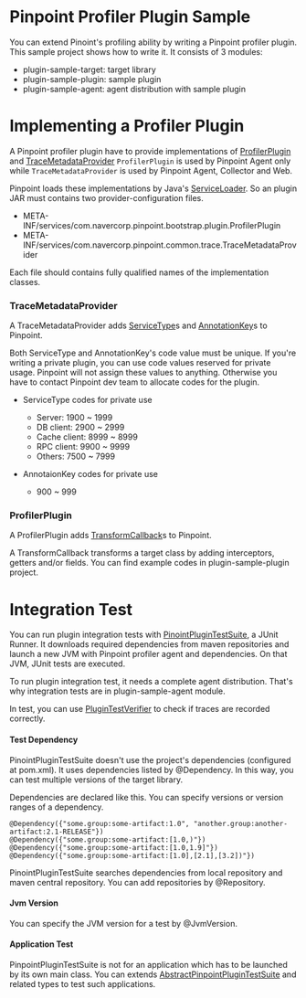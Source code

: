 # Pinpoint Profiler Plugin Sample

You can extend Pinoint's profiling ability by writing a Pinpoint profiler plugin. This sample project shows how to write it. It consists of 3 modules:

* plugin-sample-target: target library
* plugin-sample-plugin: sample plugin
* plugin-sample-agent: agent distribution with sample plugin


# Implementing a Profiler Plugin
A Pinpoint profiler plugin have to provide implementations of [ProfilerPlugin](https://github.com/naver/pinpoint/blob/master/bootstrap-core/src/main/java/com/navercorp/pinpoint/bootstrap/plugin/ProfilerPlugin.java) and [TraceMetadataProvider](https://github.com/naver/pinpoint/blob/master/commons/src/main/java/com/navercorp/pinpoint/common/trace/TraceMetadataProvider.java)
`ProfilerPlugin` is used by Pinpoint Agent only while `TraceMetadataProvider` is used by Pinpoint Agent, Collector and Web.

Pinpoint loads these implementations by Java's [ServiceLoader](https://docs.oracle.com/javase/6/docs/api/java/util/ServiceLoader.html). So an plugin JAR must contains two provider-configuration files.

* META-INF/services/com.navercorp.pinpoint.bootstrap.plugin.ProfilerPlugin
* META-INF/services/com.navercorp.pinpoint.common.trace.TraceMetadataProvider 

Each file should contains fully qualified names of the implementation classes.


### TraceMetadataProvider
A TraceMetadataProvider adds [ServiceType](https://github.com/naver/pinpoint/blob/master/commons/src/main/java/com/navercorp/pinpoint/common/trace/ServiceType.java)s and [AnnotationKey](https://github.com/naver/pinpoint/blob/master/commons/src/main/java/com/navercorp/pinpoint/common/trace/AnnotationKey.java)s to Pinpoint.

Both ServiceType and AnnotationKey's code value must be unique. If you're writing a private plugin, you can use code values reserved for private usage. Pinpoint will not assign these values to anything. Otherwise you have to contact Pinpoint dev team to allocate codes for the plugin. 

* ServiceType codes for private use
  * Server: 1900 ~ 1999
  * DB client: 2900 ~ 2999
  * Cache client: 8999 ~ 8999
  * RPC client: 9900 ~ 9999
  * Others: 7500 ~ 7999

* AnnotaionKey codes for private use
  * 900 ~ 999


### ProfilerPlugin
A ProfilerPlugin adds [TransformCallback](https://github.com/naver/pinpoint/blob/master/bootstrap-core/src/main/java/com/navercorp/pinpoint/bootstrap/instrument/transformer/TransformCallback.java)s to Pinpoint.

A TransformCallback transforms a target class by adding interceptors, getters and/or fields. You can find example codes in plugin-sample-plugin project.


# Integration Test
You can run plugin integration tests with [PinointPluginTestSuite](https://github.com/naver/pinpoint/blob/master/test/src/main/java/com/navercorp/pinpoint/test/plugin/PinpointPluginTestSuite.java), a JUnit Runner. It downloads required dependencies from maven repositories and launch a new JVM with Pinpoint profiler agent and dependencies. On that JVM, JUnit tests are executed.

To run plugin integration test, it needs a complete agent distribution. That's why integration tests are in plugin-sample-agent module.

In test, you can use [PluginTestVerifier](https://github.com/naver/pinpoint/blob/master/bootstrap-core/src/main/java/com/navercorp/pinpoint/bootstrap/plugin/test/PluginTestVerifier.java) to check if traces are recorded correctly.


#### Test Dependency
PinointPluginTestSuite doesn't use the project's dependencies (configured at pom.xml). It uses dependencies listed by @Dependency. In this way, you can test multiple versions of the target library.

Dependencies are declared like this. You can specify versions or version ranges of a dependency.
```
@Dependency({"some.group:some-artifact:1.0", "another.group:another-artifact:2.1-RELEASE"})
@Dependency({"some.group:some-artifact:[1.0,)"})
@Dependency({"some.group:some-artifact:[1.0,1.9]"})
@Dependency({"some.group:some-artifact:[1.0],[2.1],[3.2])"})
```
PinointPluginTestSuite searches dependencies from local repository and maven central repository. You can add repositories by @Repository.

#### Jvm Version
You can specify the JVM version for a test by @JvmVersion.

#### Application Test
PinpointPluginTestSuite is not for an application which has to be launched by its own main class. You can extends [AbstractPinpointPluginTestSuite](https://github.com/naver/pinpoint/blob/master/test/src/main/java/com/navercorp/pinpoint/test/plugin/AbstractPinpointPluginTestSuite.java) and related types to test such applications. 

